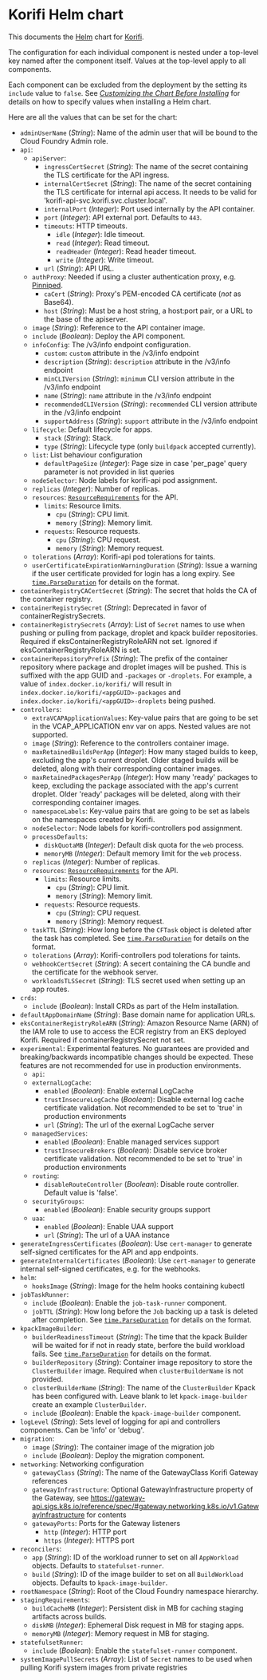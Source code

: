 # Korifi Helm chart

This documents the [Helm](https://helm.sh/) chart for [Korifi](https://github.com/cloudfoundry/korifi).

The configuration for each individual component is nested under a top-level key named after the component itself.
Values at the top-level apply to all components.

Each component can be excluded from the deployment by the setting its `include` value to `false`.
See [_Customizing the Chart Before Installing_](https://helm.sh/docs/intro/using_helm/#customizing-the-chart-before-installing) for details on how to specify values when installing a Helm chart.

Here are all the values that can be set for the chart:

- `adminUserName` (_String_): Name of the admin user that will be bound to the Cloud Foundry Admin role.
- `api`:
  - `apiServer`:
    - `ingressCertSecret` (_String_): The name of the secret containing the TLS certificate for the API ingress.
    - `internalCertSecret` (_String_): The name of the secret containing the TLS certificate for internal api access. It needs to be valid for 'korifi-api-svc.korifi.svc.cluster.local'.
    - `internalPort` (_Integer_): Port used internally by the API container.
    - `port` (_Integer_): API external port. Defaults to `443`.
    - `timeouts`: HTTP timeouts.
      - `idle` (_Integer_): Idle timeout.
      - `read` (_Integer_): Read timeout.
      - `readHeader` (_Integer_): Read header timeout.
      - `write` (_Integer_): Write timeout.
    - `url` (_String_): API URL.
  - `authProxy`: Needed if using a cluster authentication proxy, e.g. [Pinniped](https://pinniped.dev/).
    - `caCert` (_String_): Proxy's PEM-encoded CA certificate (*not* as Base64).
    - `host` (_String_): Must be a host string, a host:port pair, or a URL to the base of the apiserver.
  - `image` (_String_): Reference to the API container image.
  - `include` (_Boolean_): Deploy the API component.
  - `infoConfig`: The /v3/info endpoint configuration.
    - `custom`: `custom` attribute in the /v3/info endpoint
    - `description` (_String_): `description` attribute in the /v3/info endpoint
    - `minCLIVersion` (_String_): `minimum` CLI version attribute in the /v3/info endpoint
    - `name` (_String_): `name` attribute in the /v3/info endpoint
    - `recommendedCLIVersion` (_String_): `recommended` CLI version attribute in the /v3/info endpoint
    - `supportAddress` (_String_): `support` attribute in the /v3/info endpoint
  - `lifecycle`: Default lifecycle for apps.
    - `stack` (_String_): Stack.
    - `type` (_String_): Lifecycle type (only `buildpack` accepted currently).
  - `list`: List behaviour configuration
    - `defaultPageSize` (_Integer_): Page size in case 'per_page' query parameter is not provided in list queries
  - `nodeSelector`: Node labels for korifi-api pod assignment.
  - `replicas` (_Integer_): Number of replicas.
  - `resources`: [`ResourceRequirements`](https://kubernetes.io/docs/reference/generated/kubernetes-api/v1.25/#resourcerequirements-v1-core) for the API.
    - `limits`: Resource limits.
      - `cpu` (_String_): CPU limit.
      - `memory` (_String_): Memory limit.
    - `requests`: Resource requests.
      - `cpu` (_String_): CPU request.
      - `memory` (_String_): Memory request.
  - `tolerations` (_Array_): Korifi-api pod tolerations for taints.
  - `userCertificateExpirationWarningDuration` (_String_): Issue a warning if the user certificate provided for login has a long expiry. See [`time.ParseDuration`](https://pkg.go.dev/time#ParseDuration) for details on the format.
- `containerRegistryCACertSecret` (_String_): The secret that holds the CA of the container registry.
- `containerRegistrySecret` (_String_): Deprecated in favor of containerRegistrySecrets.
- `containerRegistrySecrets` (_Array_): List of `Secret` names to use when pushing or pulling from package, droplet and kpack builder repositories. Required if eksContainerRegistryRoleARN not set. Ignored if eksContainerRegistryRoleARN is set.
- `containerRepositoryPrefix` (_String_): The prefix of the container repository where package and droplet images will be pushed. This is suffixed with the app GUID and `-packages` or `-droplets`. For example, a value of `index.docker.io/korifi/` will result in `index.docker.io/korifi/<appGUID>-packages` and `index.docker.io/korifi/<appGUID>-droplets` being pushed.
- `controllers`:
  - `extraVCAPApplicationValues`: Key-value pairs that are going to be set in the VCAP_APPLICATION env var on apps. Nested values are not supported.
  - `image` (_String_): Reference to the controllers container image.
  - `maxRetainedBuildsPerApp` (_Integer_): How many staged builds to keep, excluding the app's current droplet. Older staged builds will be deleted, along with their corresponding container images.
  - `maxRetainedPackagesPerApp` (_Integer_): How many 'ready' packages to keep, excluding the package associated with the app's current droplet. Older 'ready' packages will be deleted, along with their corresponding container images.
  - `namespaceLabels`: Key-value pairs that are going to be set as labels on the namespaces created by Korifi.
  - `nodeSelector`: Node labels for korifi-controllers pod assignment.
  - `processDefaults`:
    - `diskQuotaMB` (_Integer_): Default disk quota for the `web` process.
    - `memoryMB` (_Integer_): Default memory limit for the `web` process.
  - `replicas` (_Integer_): Number of replicas.
  - `resources`: [`ResourceRequirements`](https://kubernetes.io/docs/reference/generated/kubernetes-api/v1.25/#resourcerequirements-v1-core) for the API.
    - `limits`: Resource limits.
      - `cpu` (_String_): CPU limit.
      - `memory` (_String_): Memory limit.
    - `requests`: Resource requests.
      - `cpu` (_String_): CPU request.
      - `memory` (_String_): Memory request.
  - `taskTTL` (_String_): How long before the `CFTask` object is deleted after the task has completed. See [`time.ParseDuration`](https://pkg.go.dev/time#ParseDuration) for details on the format.
  - `tolerations` (_Array_): Korifi-controllers pod tolerations for taints.
  - `webhookCertSecret` (_String_): A secert containing the CA bundle and the certificate for the webhook server.
  - `workloadsTLSSecret` (_String_): TLS secret used when setting up an app routes.
- `crds`:
  - `include` (_Boolean_): Install CRDs as part of the Helm installation.
- `defaultAppDomainName` (_String_): Base domain name for application URLs.
- `eksContainerRegistryRoleARN` (_String_): Amazon Resource Name (ARN) of the IAM role to use to access the ECR registry from an EKS deployed Korifi. Required if containerRegistrySecret not set.
- `experimental`: Experimental features. No guarantees are provided and breaking/backwards incompatible changes should be expected. These features are not recommended for use in production environments.
  - `api`:
  - `externalLogCache`:
    - `enabled` (_Boolean_): Enable external LogCache
    - `trustInsecureLogCache` (_Boolean_): Disable external log cache certificate validation. Not recommended to be set to 'true' in production environments
    - `url` (_String_): The url of the exernal LogCache server
  - `managedServices`:
    - `enabled` (_Boolean_): Enable managed services support
    - `trustInsecureBrokers` (_Boolean_): Disable service broker certificate validation. Not recommended to be set to 'true' in production environments
  - `routing`:
    - `disableRouteController` (_Boolean_): Disable route controller. Default value is 'false'.
  - `securityGroups`:
    - `enabled` (_Boolean_): Enable security groups support
  - `uaa`:
    - `enabled` (_Boolean_): Enable UAA support
    - `url` (_String_): The url of a UAA instance
- `generateIngressCertificates` (_Boolean_): Use `cert-manager` to generate self-signed certificates for the API and app endpoints.
- `generateInternalCertificates` (_Boolean_): Use `cert-manager` to generate internal self-signed certificates, e.g. for the webhooks.
- `helm`:
  - `hooksImage` (_String_): Image for the helm hooks containing kubectl
- `jobTaskRunner`:
  - `include` (_Boolean_): Enable the `job-task-runner` component.
  - `jobTTL` (_String_): How long before the `Job` backing up a task is deleted after completion. See [`time.ParseDuration`](https://pkg.go.dev/time#ParseDuration) for details on the format.
- `kpackImageBuilder`:
  - `builderReadinessTimeout` (_String_): The time that the kpack Builder will be waited for if not in ready state, berfore the build workload fails. See [`time.ParseDuration`](https://pkg.go.dev/time#ParseDuration) for details on the format.
  - `builderRepository` (_String_): Container image repository to store the `ClusterBuilder` image. Required when `clusterBuilderName` is not provided.
  - `clusterBuilderName` (_String_): The name of the `ClusterBuilder` Kpack has been configured with. Leave blank to let `kpack-image-builder` create an example `ClusterBuilder`.
  - `include` (_Boolean_): Enable the `kpack-image-builder` component.
- `logLevel` (_String_): Sets level of logging for api and controllers components. Can be 'info' or 'debug'.
- `migration`:
  - `image` (_String_): The container image of the migration job
  - `include` (_Boolean_): Deploy the migration component.
- `networking`: Networking configuration
  - `gatewayClass` (_String_): The name of the GatewayClass Korifi Gateway references
  - `gatewayInfrastructure`: Optional GatewayInfrastructure property of the Gateway, see https://gateway-api.sigs.k8s.io/reference/spec/#gateway.networking.k8s.io/v1.GatewayInfrastructure for contents
  - `gatewayPorts`: Ports for the Gateway listeners
    - `http` (_Integer_): HTTP port
    - `https` (_Integer_): HTTPS port
- `reconcilers`:
  - `app` (_String_): ID of the workload runner to set on all `AppWorkload` objects. Defaults to `statefulset-runner`.
  - `build` (_String_): ID of the image builder to set on all `BuildWorkload` objects. Defaults to `kpack-image-builder`.
- `rootNamespace` (_String_): Root of the Cloud Foundry namespace hierarchy.
- `stagingRequirements`:
  - `buildCacheMB` (_Integer_): Persistent disk in MB for caching staging artifacts across builds.
  - `diskMB` (_Integer_): Ephemeral Disk request in MB for staging apps.
  - `memoryMB` (_Integer_): Memory request in MB for staging.
- `statefulsetRunner`:
  - `include` (_Boolean_): Enable the `statefulset-runner` component.
- `systemImagePullSecrets` (_Array_): List of `Secret` names to be used when pulling Korifi system images from private registries
